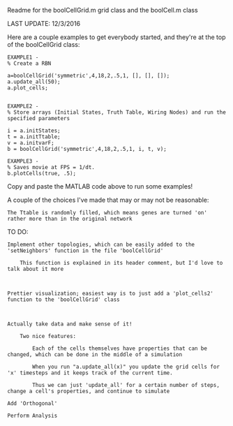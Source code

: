 Readme for the boolCellGrid.m grid class and the boolCell.m class

LAST UPDATE: 12/3/2016

Here are a couple examples to get everybody started, and they're at the top of the boolCellGrid class:
    
    EXAMPLE1 - 
    % Create a RBN
    
    a=boolCellGrid('symmetric',4,18,2,.5,1, [], [], []); 
    a.update_all(50); 
    a.plot_cells;
     

    EXAMPLE2 -
    % Store arrays (Initial States, Truth Table, Wiring Nodes) and run the specified parameters
    
    i = a.initStates;
    t = a.initTtable;
    v = a.initvarF;
    b = boolCellGrid('symmetric',4,18,2,.5,1, i, t, v);

    EXAMPLE3 -
    % Saves movie at FPS = 1/dt.
    b.plotCells(true, .5);

Copy and paste the MATLAB code above to run some examples!



A couple of the choices I've made that may or may not be reasonable:

	The Ttable is randomly filled, which means genes are turned 'on' rather more than in the original network

	



TO DO:

	Implement other topologies, which can be easily added to the 'setNeighbors' function in the file 'boolCellGrid'

		This function is explained in its header comment, but I'd love to talk about it more



	Prettier visualization; easiest way is to just add a 'plot_cells2' function to the 'boolCellGrid' class



	Actually take data and make sense of it!

		Two nice features: 

			Each of the cells themselves have properties that can be changed, which can be done in the middle of a simulation

			When you run "a.update_all(x)" you update the grid cells for 'x' timesteps and it keeps track of the current time.

			Thus we can just 'update_all' for a certain number of steps, change a cell's properties, and continue to simulate

	Add 'Orthogonal'

	Perform Analysis		

